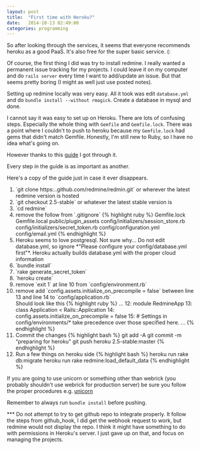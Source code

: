 ```yaml
---
layout: post
title:  "First time with Heroku?"
date:   2014-10-13 02:49:00
categories: programming
---
```


So after looking through the services, it seems that everyone recommends heroku as a good PaaS. It's also free for the super basic service. (:

Of course, the first thing I did was try to install redmine. I really wanted a permanent issue tracking for my projects. I could leave it on my computer and do `rails server` every time I want to add/update an issue. But that seems pretty boring (I might as well just use posted notes). 

Setting up redmine locally was very easy. All it took was edit `database.yml` and do `bundle install --without rmagick`. Create a database in mysql and done.

I cannot say it was easy to set up on Heroku. There are lots of confusing steps. Especially the whole thing with `Gemfile` and `Gemfile.lock`. There was a point where I couldn't to push to heroku because my `Gemfile.lock` had gems that didn't match Gemfile. Honestly, I'm still new to Ruby, so I have no idea what's going on.

However thanks to this [guide](href="http://www.redmine.org/projects/redmine/wiki/HowTo_Install_Redmine_(%3E_25x)_on_Heroku") I got through it.

Every step in the guide is as important as another.

Here's a copy of the guide just in case it ever disappears.
<ol>
  <li> `git clone https:..github.com/redmine/redmin.git` or wherever the latest redmine version is hosted </li>
  <li> `git checkout 2.5-stable` or whatever the latest stable version is </li>
  <li> `cd redmine` </li>
  <li> remove the follow from `.gitignore`
{% highlight ruby %}
Gemfile.lock
Gemfile.local
public/plugin_assets
config/initializers/session_store.rb
config/initializers/secret_token.rb
config/configuration.yml
config/email.yml 
{% endhighlight %} </li>
  <li> Heroku seems to love postgresql. Not sure why... Do not edit database.yml, so ignore *"Please configure your config/database.yml first"*. Heroku actually builds database.yml with the proper cloud information</li>
  <li> `bundle install` </li>
  <li> `rake generate_secret_token` </li>
  <li> `heroku create` </li>
  <li> remove `exit 1` at line 10 from `config/environment.rb` </li>
  <li> remove add `config.assets.initialize_on_precompile = false` between line 13 and line 14 to `config/application.rb` <br />
  Should look like this
{% highlight ruby %}
...
12: module RedmineApp
13:   class Application < Rails::Application
14:     config.assets.initialize_on_precompile = false
15:     # Settings in config/environments/* take precedence over those specified here.
...
{% endhighlight %}
  </li>
  <li> Commit the changes
{% highlight bash %}    
git add -A
git commit -m “preparing for heroku”
git push heroku 2.5-stable:master
{% endhighlight %}
  </li>
  <li> Run a few things on heroku side
{% highlight bash %}
heroku run rake db:migrate
heroku run rake redmine:load_default_data
{% endhighlight %}
  </li>
</ol> 

If you are going to use unicorn or something other than webrick (you probably shouldn't use webrick for production server) be sure you follow the proper procedures e.g. [unicorn](href="https://devcenter.heroku.com/articles/rails-unicorn#the-unicorn-server")

Remember to always run `bundle install` before pushing.

*** Do not attempt to try to get github repo to integrate properly. It follow the steps from github_hook, I did get the webhook request to work, but redmine would not display the repo. I think it might have something to do with permissions in Heroku's server. I just gave up on that, and focus on managing the projects.